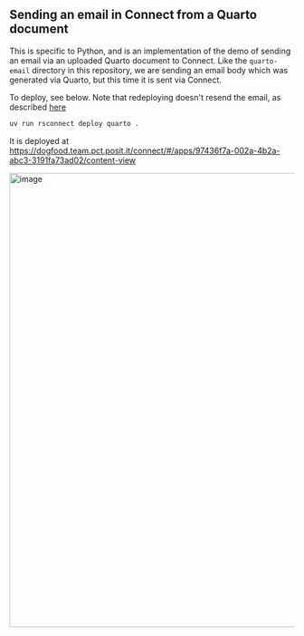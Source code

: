 ## Sending an email in Connect from a Quarto document

This is specific to Python, and is an implementation of the demo of sending an email via an uploaded Quarto document to Connect. Like the `quarto-email` directory in this repository, we are sending an email body which was generated via Quarto, but this time it is sent via Connect.

To deploy, see below. Note that redeploying doesn't resend the email, as described [here](https://docs.posit.co/connect/user/quarto/#email-customization)

```sh
uv run rsconnect deploy quarto .
```

It is deployed at https://dogfood.team.pct.posit.it/connect/#/apps/97436f7a-002a-4b2a-abc3-3191fa73ad02/content-view

<img width="1212" height="802" alt="image" src="https://github.com/user-attachments/assets/61c57f3a-9fd0-4057-9c9c-d400f04556a7" />
